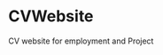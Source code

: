 # CVWebsite
CV website for employment and Project
<meta http-equiv="refresh" content="4;URL='CVWebsite.html'">
